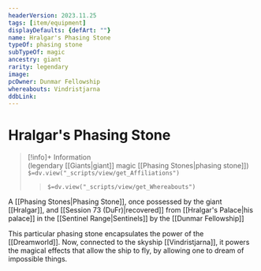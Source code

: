 ```yaml
---
headerVersion: 2023.11.25
tags: [item/equipment]
displayDefaults: {defArt: ""}
name: Hralgar's Phasing Stone
typeOf: phasing stone
subTypeOf: magic
ancestry: giant
rarity: legendary
image: 
pcOwner: Dunmar Fellowship
whereabouts: Vindristjarna
ddbLink: 
---
```

# Hralgar's Phasing Stone
>[!info]+ Information  
> (legendary [[Giants|giant]] magic [[Phasing Stones|phasing stone]])  
> `$=dv.view("_scripts/view/get_Affiliations")`  
>> `$=dv.view("_scripts/view/get_Whereabouts")`

A [[Phasing Stones|Phasing Stone]], once possessed by the giant [[Hralgar]], and [[Session 73 (DuFr)|recovered]] from [[Hralgar's Palace|his palace]] in the [[Sentinel Range|Sentinels]] by the [[Dunmar Fellowship]]

This particular phasing stone encapsulates the power of the [[Dreamworld]]. Now, connected to the skyship [[Vindristjarna]], it powers the magical effects that allow the ship to fly, by allowing one to dream of impossible things. 